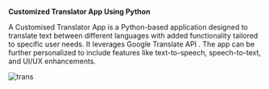<lg><b>Customized Translator App Using Python</b></lg>

A Customised Translator App is a Python-based application designed to translate text between different languages with added functionality tailored to specific user needs. It leverages Google Translate API . The app can be further personalized to include features like text-to-speech, speech-to-text, and UI/UX enhancements.

![trans ](https://github.com/user-attachments/assets/84c6c648-7831-4266-a4f7-3487cfece9ba)

